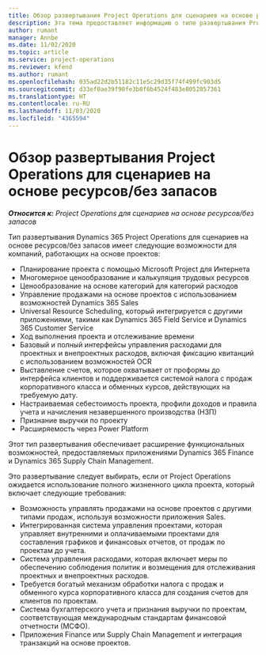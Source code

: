 ```yaml
---
title: Обзор развертывания Project Operations для сценариев на основе ресурсов/без запасов
description: Эта тема предоставляет информацию о типе развертывания Project Operations для сценариев на основе ресурсов/без запасов.
author: rumant
manager: Annbe
ms.date: 11/02/2020
ms.topic: article
ms.service: project-operations
ms.reviewer: kfend
ms.author: rumant
ms.openlocfilehash: 035ad22d2b51182c11e5c29d35f74f499fc903d5
ms.sourcegitcommit: d33ef0ae39f90fe3b0f6b4524f483e8052057361
ms.translationtype: HT
ms.contentlocale: ru-RU
ms.lasthandoff: 11/03/2020
ms.locfileid: "4365594"
---
```

# <a name="project-operations-for-resourcenon-stocked-based-scenarios-deployment-overview"></a>Обзор развертывания Project Operations для сценариев на основе ресурсов/без запасов

_**Относится к:** Project Operations для сценариев на основе ресурсов/без запасов_

Тип развертывания Dynamics 365 Project Operations для сценариев на основе ресурсов/без запасов имеет следующие возможности для компаний, работающих на основе проектов:

- Планирование проекта с помощью Microsoft Project для Интернета
- Многомерное ценообразование и калькуляция трудовых ресурсов
- Ценообразование на основе категорий для категорий расходов
- Управление продажами на основе проектов с использованием возможностей Dynamics 365 Sales
- Universal Resource Scheduling, который интегрируется с другими приложениями, такими как Dynamics 365 Field Service и Dynamics 365 Customer Service
- Ход выполнения проекта и отслеживание времени
- Базовый и полный интерфейсы управления расходами для проектных и внепроектных расходов, включая фиксацию квитанций с использованием возможностей OCR
- Выставление счетов, которое охватывает от проформы до интерфейса клиентов и поддерживается системой налога с продаж корпоративного класса и обменных курсов, действующих на требуемую дату.
- Настраиваемая себестоимость проекта, профили доходов и правила учета и начисления незавершенного производства (НЗП)
- Признание выручки по проекту
- Расширяемость через Power Platform

Этот тип развертывания обеспечивает расширение функциональных возможностей, предоставляемых приложениями Dynamics 365 Finance и Dynamics 365 Supply Chain Management.

Это развертывание следует выбирать, если от Project Operations ожидается использование полного жизненного цикла проекта, который включает следующие требования:

- Возможность управлять продажами на основе проектов с другими типами продаж, используя возможности приложения Sales.
- Интегрированная система управления проектами, которая управляет внутренними и оплачиваемыми проектами для составления графиков и финансовых отчетов, от продаж по проектам до учета.
- Система управления расходами, которая включает меры по обеспечению соблюдения политик и возмещения для отслеживания проектных и внепроектных расходов.
- Требуется богатый механизм обработки налога с продаж и обменного курса корпоративного класса для создания счетов для клиентов по проектам.
- Система бухгалтерского учета и признания выручки по проектам, соответствующая международным стандартам финансовой отчетности (МСФО).
- Приложения Finance или Supply Chain Management и интеграция транзакций на основе проектов.
